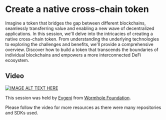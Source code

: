 # Create a native cross-chain token
Imagine a token that bridges the gap between different blockchains, seamlessly transferring value and enabling a new wave of decentralized applications. In this session, we'll delve into the intricacies of creating a native cross-chain token. From understanding the underlying technologies to exploring the challenges and benefits, we'll provide a comprehensive overview. Discover how to build a token that transcends the boundaries of individual blockchains and empowers a more interconnected DeFi ecosystem.

## Video
[![IMAGE ALT TEXT HERE](https://img.youtube.com/vi/X-ZO2Scs7eQ/0.jpg)](https://www.youtube.com/watch?v=X-ZO2Scs7eQ)

This session was held by [Evgeni](https://x.com/evgenidefi) from [Wormhole Foundation](https://github.com/wormhole-foundation). 

Please follow the video for more resources as there were many repositories and SDKs used.
